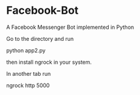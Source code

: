 # Facebook-Bot
A Facebook Messenger Bot implemented in Python


Go to the directory and run

python app2.py

then install ngrock in your system.

In another tab run

ngrock http 5000
